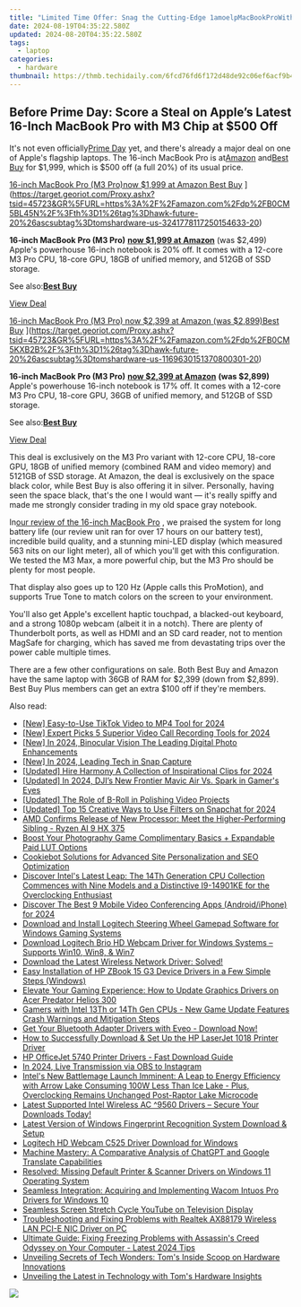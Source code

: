 ```yaml
---
title: "Limited Time Offer: Snag the Cutting-Edge 1amoelpMacBookProWithM3Chip For $500 Less – Prime Day Deal Awaits!"
date: 2024-08-19T04:35:22.580Z
updated: 2024-08-20T04:35:22.580Z
tags:
  - laptop
categories:
  - hardware
thumbnail: https://thmb.techidaily.com/6fcd76fd6f172d48de92c06ef6acf9b4878b2af9216aa863bdd663f250b5d16d.jpg
---
```


## Before Prime Day: Score a Steal on Apple’s Latest 16-Inch MacBook Pro with M3 Chip at $500 Off

It's not even officially[Prime Day](https://tools.techidaily.com) yet, and there's already a major deal on one of Apple's flagship laptops. The 16-inch MacBook Pro is at[Amazon](https://target.georiot.com/Proxy.ashx?tsid=45723&GR%5FURL=https%3A%2F%2Famazon.com%2Fdp%2FB0CM5BL45N%2F%3Ftag%3Dhawk-future-20%26ascsubtag%3Dtomshardware-us-5414439474947585838-20) and[Best Buy](https://shop-links.co/link/?exclusive=1&publisher_slug=itechdaily19598&url=https%3A%2F%2Fshop-links.co%2Flink%3FskuId%3D6534617%26publisher%255Fslug%3Dfuture%26exclusive%3D1%26u1%3Dtomshardware-us-6955220604783168064%26url%3Dhttps%253A%252F%252Fwww.bestbuy.com%252Fsite%252Fapple-macbook-pro-16-laptop-m3-pro-chip-18gb-memory-18-core-gpu-512gb-ssd-space-black%252F6534617.p%253FskuId%253D6534617%26article%255Fname%3DThe%252016-inch%2520Apple%2520MacBook%2520Pro%2520with%2520M3%2520Pro%2520is%2520%2524500%2520off%2520ahead%2520of%2520Amazon%2520Prime%2520Day%2520%257C%2520Tom%27s%2520Hardware%26article%255Furl%3Dhttps%253A%252F%252Fwww.tomshardware.com%252Flaptops%252Fm3-macbook-pro-is-dollar500-off-ahead-of-amazon-prime-day) for $1,999, which is $500 off (a full 20%) of its usual price.

[16-inch MacBook Pro (M3 Pro)now $1,999 at Amazon Best Buy](https://cdn.mos.cms.futurecdn.net/ubaK8QE2eFDwj5FfMfVnrE-200-100.jpg "16-inch MacBook Pro (M3 Pro)now $1,999 at Amazon Best Buy") ](https://target.georiot.com/Proxy.ashx?tsid=45723&GR%5FURL=https%3A%2F%2Famazon.com%2Fdp%2FB0CM5BL45N%2F%3Fth%3D1%26tag%3Dhawk-future-20%26ascsubtag%3Dtomshardware-us-3241778117250154633-20)

**16-inch MacBook Pro (M3 Pro)** [**now $1,999 at Amazon**](https://target.georiot.com/Proxy.ashx?tsid=45723&GR%5FURL=https%3A%2F%2Famazon.com%2Fdp%2FB0CM5BL45N%2F%3Fth%3D1%26tag%3Dhawk-future-20%26ascsubtag%3Dtomshardware-us-1268148503741844414-20)  (was $2,499)  
 Apple's powerhouse 16-inch notebook is 20% off. It comes with a 12-core M3 Pro CPU, 18-core GPU, 18GB of unified memory, and 512GB of SSD storage.  
  
 See also:[**Best Buy**](https://shop-links.co/link/?exclusive=1&publisher_slug=itechdaily19598&url=https%3A%2F%2Fshop-links.co%2Flink%3FacampID%3D0%26affgroup%3D%2522Content%2522%26ar%3D1847967174373832959%26cmp%3DRMX%26irgwc%3D1%26loc%3DHowl%2BTechnologies%252C%2BInc.%26mpid%3D376373%26nrtv%255Fcid%3D1917082d031e01b2fc68cefc00eb85645e1ac1dc63252844f08f356b59c36ac%26publisher%255Fslug%3Dfuture%26exclusive%3D1%26u1%3Dtomshardware-us-7555122247391195381%26url%3Dhttps%253A%252F%252Fwww.bestbuy.com%252Fsite%252Fapple-macbook-pro-16-laptop-m3-pro-chip-18gb-memory-18-core-gpu-512gb-ssd-space-black%252F6534617.p%253FacampID%253D0%2526affgroup%253D%252522Content%252522%2526ar%253D1847967174373832959%2526cmp%253DRMX%2526irgwc%253D1%2526loc%253DHowl%252BTechnologies%25252C%252BInc.%2526mpid%253D376373%2526nrtv%255Fcid%253D1917082d031e01b2fc68cefc00eb85645e1ac1dc63252844f08f356b59c36ac%26article%255Fname%3DThe%252016-inch%2520Apple%2520MacBook%2520Pro%2520with%2520M3%2520Pro%2520is%2520%2524500%2520off%2520ahead%2520of%2520Amazon%2520Prime%2520Day%2520%257C%2520Tom%27s%2520Hardware%26article%255Furl%3Dhttps%253A%252F%252Fwww.tomshardware.com%252Flaptops%252Fm3-macbook-pro-is-dollar500-off-ahead-of-amazon-prime-day)

[View Deal](https://target.georiot.com/Proxy.ashx?tsid=45723&GR%5FURL=https%3A%2F%2Famazon.com%2Fdp%2FB0CM5BL45N%2F%3Fth%3D1%26tag%3Dhawk-future-20%26ascsubtag%3Dtomshardware-us-3241778117250154633-20)

[16-inch MacBook Pro (M3 Pro) now $2,399 at Amazon (was $2,899)Best Buy](https://cdn.mos.cms.futurecdn.net/ubaK8QE2eFDwj5FfMfVnrE-200-100.jpg "16-inch MacBook Pro (M3 Pro) now $2,399 at Amazon (was $2,899)Best Buy") ](https://target.georiot.com/Proxy.ashx?tsid=45723&GR%5FURL=https%3A%2F%2Famazon.com%2Fdp%2FB0CM5KXB2B%2F%3Fth%3D1%26tag%3Dhawk-future-20%26ascsubtag%3Dtomshardware-us-1169630151370800301-20)

**16-inch MacBook Pro (M3 Pro)** [**now $2,399 at Amazon**](https://target.georiot.com/Proxy.ashx?tsid=45723&GR%5FURL=https%3A%2F%2Famazon.com%2Fdp%2FB0CM5KXB2B%2F%3Fth%3D1%26tag%3Dhawk-future-20%26ascsubtag%3Dtomshardware-us-9935435520571272630-20) **(was $2,899)**
 Apple's powerhouse 16-inch notebook is 17% off. It comes with a 12-core M3 Pro CPU, 18-core GPU, 36GB of unified memory, and 512GB of SSD storage.  
  
 See also:[**Best Buy**](https://shop-links.co/link/?exclusive=1&publisher_slug=itechdaily19598&url=https%3A%2F%2Fshop-links.co%2Flink%3FacampID%3D0%26affgroup%3D%2522Content%2522%26ar%3D1847967174373832959%26cmp%3DRMX%26irgwc%3D1%26loc%3DHowl%2BTechnologies%252C%2BInc.%26mpid%3D376373%26nrtv%255Fcid%3D1917082d031e01b2fc68cefc00eb85645e1ac1dc63252844f08f356b59c36ac%26skuId%3D6534617%26publisher%255Fslug%3Dfuture%26exclusive%3D1%26u1%3Dtomshardware-us-2070356888467975009%26url%3Dhttps%253A%252F%252Fwww.bestbuy.com%252Fsite%252Fapple-macbook-pro-16-laptop-m3-pro-chip-18gb-memory-18-core-gpu-512gb-ssd-space-black%252F6534617.p%253FacampID%253D0%2526affgroup%253D%252522Content%252522%2526ar%253D1847967174373832959%2526cmp%253DRMX%2526irgwc%253D1%2526loc%253DHowl%252BTechnologies%25252C%252BInc.%2526mpid%253D376373%2526nrtv%255Fcid%253D1917082d031e01b2fc68cefc00eb85645e1ac1dc63252844f08f356b59c36ac%2526skuId%253D6534617%26article%255Fname%3DThe%252016-inch%2520Apple%2520MacBook%2520Pro%2520with%2520M3%2520Pro%2520is%2520%2524500%2520off%2520ahead%2520of%2520Amazon%2520Prime%2520Day%2520%257C%2520Tom%27s%2520Hardware%26article%255Furl%3Dhttps%253A%252F%252Fwww.tomshardware.com%252Flaptops%252Fm3-macbook-pro-is-dollar500-off-ahead-of-amazon-prime-day)

[View Deal](https://target.georiot.com/Proxy.ashx?tsid=45723&GR%5FURL=https%3A%2F%2Famazon.com%2Fdp%2FB0CM5KXB2B%2F%3Fth%3D1%26tag%3Dhawk-future-20%26ascsubtag%3Dtomshardware-us-1169630151370800301-20)

 This deal is exclusively on the M3 Pro variant with 12-core CPU, 18-core GPU, 18GB of unified memory (combined RAM and video memory) and 5121GB of SSD storage. At Amazon, the deal is exclusively on the space black color, while Best Buy is also offering it in silver. Personally, having seen the space black, that's the one I would want — it's really spiffy and made me strongly consider trading in my old space gray notebook.  
  
 In[our review of the 16-inch MacBook Pro](https://tools.techidaily.com) , we praised the system for long battery life (our review unit ran for over 17 hours on our battery test), incredible build quality, and a stunning mini-LED display (which measured 563 nits on our light meter), all of which you'll get with this configuration. We tested the M3 Max, a more powerful chip, but the M3 Pro should be plenty for most people.  
  
 That display also goes up to 120 Hz (Apple calls this ProMotion), and supports True Tone to match colors on the screen to your environment.  
  
 You'll also get Apple's excellent haptic touchpad, a blacked-out keyboard, and a strong 1080p webcam (albeit it in a notch). There are plenty of Thunderbolt ports, as well as HDMI and an SD card reader, not to mention MagSafe for charging, which has saved me from devastating trips over the power cable multiple times.

 There are a few other configurations on sale. Both Best Buy and Amazon have the same laptop with 36GB of RAM for $2,399 (down from $2,899). Best Buy Plus members can get an extra $100 off if they're members.

<ins class="adsbygoogle"
     style="display:block"
     data-ad-format="autorelaxed"
     data-ad-client="ca-pub-7571918770474297"
     data-ad-slot="1223367746"></ins>



<ins class="adsbygoogle"
     style="display:block"
     data-ad-client="ca-pub-7571918770474297"
     data-ad-slot="8358498916"
     data-ad-format="auto"
     data-full-width-responsive="true"></ins>

<span class="atpl-alsoreadstyle">Also read:</span>
<div><ul>
<li><a href="https://tiktok-clips.techidaily.com/new-easy-to-use-tiktok-video-to-mp4-tool-for-2024/"><u>[New] Easy-to-Use TikTok Video to MP4 Tool for 2024</u></a></li>
<li><a href="https://screen-sharing-recording.techidaily.com/new-expert-picks-5-superior-video-call-recording-tools-for-2024/"><u>[New] Expert Picks  5 Superior Video Call Recording Tools for 2024</u></a></li>
<li><a href="https://vp-tips.techidaily.com/new-in-2024-binocular-vision-the-leading-digital-photo-enhancements/"><u>[New] In 2024, Binocular Vision  The Leading Digital Photo Enhancements</u></a></li>
<li><a href="https://screen-recording.techidaily.com/new-in-2024-leading-tech-in-snap-capture/"><u>[New] In 2024, Leading Tech in Snap Capture</u></a></li>
<li><a href="https://eaxpv-info.techidaily.com/updated-hire-harmony-a-collection-of-inspirational-clips-for-2024/"><u>[Updated] Hire Harmony  A Collection of Inspirational Clips for 2024</u></a></li>
<li><a href="https://fox-helps.techidaily.com/updated-in-2024-djis-new-frontier-mavic-air-vs-spark-in-gamers-eyes/"><u>[Updated] In 2024, DJI’s New Frontier  Mavic Air Vs. Spark in Gamer's Eyes</u></a></li>
<li><a href="https://some-approaches.techidaily.com/updated-the-role-of-b-roll-in-polishing-video-projects/"><u>[Updated] The Role of B-Roll in Polishing Video Projects</u></a></li>
<li><a href="https://snapchat-videos.techidaily.com/updated-top-15-creative-ways-to-use-filters-on-snapchat-for-2024/"><u>[Updated] Top 15 Creative Ways to Use Filters on Snapchat for 2024</u></a></li>
<li><a href="https://hardware-updates.techidaily.com/amd-confirms-release-of-new-processor-meet-the-higher-performing-sibling-ryzen-ai-9-hx-375/"><u>AMD Confirms Release of New Processor: Meet the Higher-Performing Sibling - Ryzen AI 9 HX 375</u></a></li>
<li><a href="https://article-knowledge.techidaily.com/boost-your-photography-game-complimentary-basics-plus-expandable-paid-lut-options/"><u>Boost Your Photography Game  Complimentary Basics + Expandable Paid LUT Options</u></a></li>
<li><a href="https://data-safeguard.techidaily.com/cookiebot-solutions-for-advanced-site-personalization-and-seo-optimization/"><u>Cookiebot Solutions for Advanced Site Personalization and SEO Optimization</u></a></li>
<li><a href="https://hardware-updates.techidaily.com/discover-intels-latest-leap-the-14th-generation-cpu-collection-commences-with-nine-models-and-a-distinctive-i9-14901ke-for-the-overclocking-enthusiast/"><u>Discover Intel's Latest Leap: The 14Th Generation CPU Collection Commences with Nine Models and a Distinctive I9-14901KE for the Overclocking Enthusiast</u></a></li>
<li><a href="https://desktop-recording.techidaily.com/discover-the-best-9-mobile-video-conferencing-apps-androidiphone-for-2024/"><u>Discover The Best 9 Mobile Video Conferencing Apps (Android/iPhone) for 2024</u></a></li>
<li><a href="https://hardware-updates.techidaily.com/download-and-install-logitech-steering-wheel-gamepad-software-for-windows-gaming-systems/"><u>Download and Install Logitech Steering Wheel Gamepad Software for Windows Gaming Systems</u></a></li>
<li><a href="https://hardware-updates.techidaily.com/download-logitech-brio-hd-webcam-driver-for-windows-systems-supports-win10-win8-and-win7/"><u>Download Logitech Brio HD Webcam Driver for Windows Systems – Supports Win10, Win8, & Win7</u></a></li>
<li><a href="https://hardware-updates.techidaily.com/1722958995032-download-the-latest-wireless-network-driver-solved/"><u>Download the Latest Wireless Network Driver: Solved!</u></a></li>
<li><a href="https://hardware-updates.techidaily.com/easy-installation-of-hp-zbook-15-g3-device-drivers-in-a-few-simple-steps-windows/"><u>Easy Installation of HP ZBook 15 G3 Device Drivers in a Few Simple Steps (Windows)</u></a></li>
<li><a href="https://hardware-updates.techidaily.com/elevate-your-gaming-experience-how-to-update-graphics-drivers-on-acer-predator-helios-300/"><u>Elevate Your Gaming Experience: How to Update Graphics Drivers on Acer Predator Helios 300</u></a></li>
<li><a href="https://hardware-updates.techidaily.com/1723262287644-gamers-with-intel-13th-or-14th-gen-cpus-new-game-update-features-crash-warnings-and-mitigation-steps/"><u>Gamers with Intel 13Th or 14Th Gen CPUs - New Game Update Features Crash Warnings and Mitigation Steps</u></a></li>
<li><a href="https://hardware-updates.techidaily.com/1722978738845-get-your-bluetooth-adapter-drivers-with-eveo-download-now/"><u>Get Your Bluetooth Adapter Drivers with Eveo - Download Now!</u></a></li>
<li><a href="https://hardware-updates.techidaily.com/how-to-successfully-download-and-set-up-the-hp-laserjet-1018-printer-driver/"><u>How to Successfully Download & Set Up the HP LaserJet 1018 Printer Driver</u></a></li>
<li><a href="https://hardware-updates.techidaily.com/hp-officejet-5740-printer-drivers-fast-download-guide/"><u>HP OfficeJet 5740 Printer Drivers - Fast Download Guide</u></a></li>
<li><a href="https://screen-video-capture.techidaily.com/in-2024-live-transmission-via-obs-to-instagram/"><u>In 2024, Live Transmission via OBS to Instagram</u></a></li>
<li><a href="https://hardware-updates.techidaily.com/intels-new-battlemage-launch-imminent-a-leap-to-energy-efficiency-with-arrow-lake-consuming-100w-less-than-ice-lake-plus-overclocking-remains-unchanged-post45/"><u>Intel's New Battlemage Launch Imminent: A Leap to Energy Efficiency with Arrow Lake Consuming 100W Less Than Ice Lake - Plus, Overclocking Remains Unchanged Post-Raptor Lake Microcode</u></a></li>
<li><a href="https://hardware-updates.techidaily.com/latest-supported-intel-wireless-ac-9560-drivers-secure-your-downloads-today/"><u>Latest Supported Intel Wireless AC ^9560 Drivers – Secure Your Downloads Today!</u></a></li>
<li><a href="https://hardware-updates.techidaily.com/latest-version-of-windows-fingerprint-recognition-system-download-and-setup/"><u>Latest Version of Windows Fingerprint Recognition System Download & Setup</u></a></li>
<li><a href="https://hardware-updates.techidaily.com/logitech-hd-webcam-c525-driver-download-for-windows/"><u>Logitech HD Webcam C525 Driver Download for Windows</u></a></li>
<li><a href="https://tech-haven.techidaily.com/machine-mastery-a-comparative-analysis-of-chatgpt-and-google-translate-capabilities/"><u>Machine Mastery: A Comparative Analysis of ChatGPT and Google Translate Capabilities</u></a></li>
<li><a href="https://hardware-updates.techidaily.com/resolved-missing-default-printer-and-scanner-drivers-on-windows-11-operating-system/"><u>Resolved: Missing Default Printer & Scanner Drivers on Windows 11 Operating System</u></a></li>
<li><a href="https://hardware-updates.techidaily.com/seamless-integration-acquiring-and-implementing-wacom-intuos-pro-drivers-for-windows-10/"><u>Seamless Integration: Acquiring and Implementing Wacom Intuos Pro Drivers for Windows 10</u></a></li>
<li><a href="https://youtube-lab.techidaily.com/ess-screen-stretch-cycle-youtube-on-television-display/"><u>Seamless Screen Stretch  Cycle YouTube on Television Display</u></a></li>
<li><a href="https://hardware-updates.techidaily.com/troubleshooting-and-fixing-problems-with-realtek-ax88179-wireless-lan-pci-e-nic-driver-on-pc/"><u>Troubleshooting and Fixing Problems with Realtek AX88179 Wireless LAN PCI-E NIC Driver on PC</u></a></li>
<li><a href="https://win-solutions.techidaily.com/ultimate-guide-fixing-freezing-problems-with-assassins-creed-odyssey-on-your-computer-latest-2024-tips/"><u>Ultimate Guide: Fixing Freezing Problems with Assassin's Creed Odyssey on Your Computer - Latest 2024 Tips</u></a></li>
<li><a href="https://hardware-updates.techidaily.com/unveiling-secrets-of-tech-wonders-toms-inside-scoop-on-hardware-innovations/"><u>Unveiling Secrets of Tech Wonders: Tom's Inside Scoop on Hardware Innovations</u></a></li>
<li><a href="https://hardware-updates.techidaily.com/unveiling-the-latest-in-technology-with-toms-hardware-insights/"><u>Unveiling the Latest in Technology with Tom's Hardware Insights</u></a></li>
</ul></div>

<!-- affiliate ads begin -->
<a href="https://estore.winxdvd.com/order/checkout.php?PRODS=4612444&QTY=1&AFFILIATE=108875&CART=1"><img src="https://www.winxdvd.com/affiliate/new-banner/pt-728x90.jpg" border="0"></a>
<!-- affiliate ads end -->